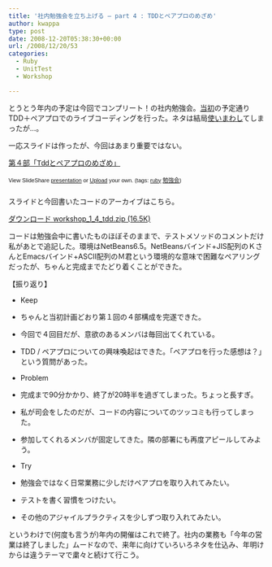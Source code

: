 ```yaml
---
title: '社内勉強会を立ち上げる – part 4 : TDDとペアプロのめざめ'
author: kwappa
type: post
date: 2008-12-20T05:38:30+00:00
url: /2008/12/20/53
categories:
  - Ruby
  - UnitTest
  - Workshop

---
```

とうとう年内の予定は今回でコンプリート！の社内勉強会。[当初][1]の予定通りTDD＋ペアプロでのライブコーディングを行った。ネタは結局[使いまわし][2]てしまったが…。

一応スライドは作ったが、今回はあまり重要ではない。

<div id="__ss_861189" style="width: 425px; text-align: left;">
  <a title="第４部「Tddとペアプロのめざめ」" href="http://www.slideshare.net/kwappa/tdd-presentation-861189?type=powerpoint" style="margin: 12px 0pt 3px; font-family: Helvetica,Arial,Sans-serif; font-style: normal; font-variant: normal; font-weight: normal; font-size: 14px; line-height: normal; font-size-adjust: none; font-stretch: normal; -x-system-font: none; display: block; text-decoration: underline;">第４部「Tddとペアプロのめざめ」</a></p> 
  
  <div style="font-size: 11px; font-family: tahoma,arial; height: 26px; padding-top: 2px;">
    View SlideShare <a title="View 第４部「Tddとペアプロのめざめ」 on SlideShare" href="http://www.slideshare.net/kwappa/tdd-presentation-861189?type=powerpoint" style="text-decoration: underline;">presentation</a> or <a href="http://www.slideshare.net/upload?type=powerpoint" style="text-decoration: underline;">Upload</a> your own. (tags: <a href="http://slideshare.net/tag/ruby" style="text-decoration: underline;">ruby</a> <a href="http://slideshare.net/tag/勉強会" style="text-decoration: underline;">勉強会</a>)
  </div>
</div>

<!--more-->

スライドと今回書いたコードのアーカイブはこちら。

[ダウンロード workshop\_1\_4_tdd.zip (16.5K)][3] 

コードは勉強会中に書いたものほぼそのままで、テストメソッドのコメントだけ私があとで追記した。環境はNetBeans6.5。NetBeansバインド+JIS配列のＫさんとEmacsバインド+ASCII配列のＭ君という環境的な意味で困難なペアリングだったが、ちゃんと完成までたどり着くことができた。

【振り返り】

  * Keep
  * ちゃんと当初計画どおり第１回の４部構成を完遂できた。
  * 今回で４回目だが、意欲のあるメンバは毎回出てくれている。
  * TDD / ペアプロについての興味喚起はできた。「ペアプロを行った感想は？」という質問があった。

  * Problem
  * 完成まで90分かかり、終了が20時半を過ぎてしまった。ちょっと長すぎ。
  * 私が司会をしたのだが、コードの内容についてのツッコミも行ってしまった。
  * 参加してくれるメンバが固定してきた。隣の部署にも再度アピールしてみよう。

  * Try
  * 勉強会ではなく日常業務に少しだけペアプロを取り入れてみたい。
  * テストを書く習慣をつけたい。
  * その他のアジャイルプラクティスを少しずつ取り入れてみたい。

というわけで(何度も言うが)年内の開催はこれで終了。社内の業務も「今年の営業は終了しました」ムードなので、来年に向けていろいろネタを仕込み、年明けからは違うテーマで粛々と続けて行こう。

 [1]: http://kwappa.txt-nifty.com/blog/2008/11/--part-0-ruby-o.html
 [2]: http://kwappa.txt-nifty.com/blog/2008/08/tdd_bd77.html
 [3]: http://kwappa.txt-nifty.com/blog/files/workshop_1_4_tdd.zip
